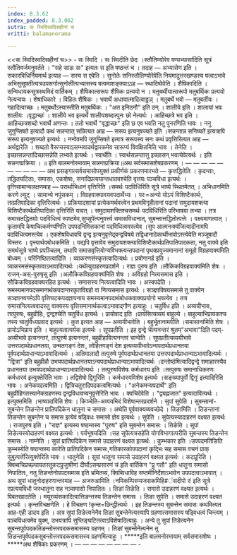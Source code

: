 ```yaml
---
index: 8.3.62
index_padded: 8.3.062
sutra: सः स्विदिस्वदिसहीनां च
vritti: balamanorama

---
```

<<सः स्विदिस्वदिसहीनां च>> - सः स्विदि । सः स्विदीति छेदः ।स्तौतिण्योरेव षण्यभ्यासा॑दिति सूत्रं स्तौतिवर्जमनुवर्तते । "सहे साडः सः" इत्यतः स इति षष्ठन्तं च । तदाह —  अभ्यासेण इति । सकारविधिर्नियमार्थ इत्याह —  सस्य स एवेति । सुनोतेः सनिस्तौतिण्योरेवे॑ति नियमादुत्तरखण्डस्य षत्वाऽभावे अभिसुसूषतीत्यत्रउपसर्गात्सुनोती॑त्यभ्यासस्य षत्वमाशङ्क्याऽ‌ऽह —  स्थादिष्वेवेति । शैषिकादिति । सन्विधायकसूत्रस्थमिदं वार्तिकम् । शैषिकात्सरूपः शैषिकः प्रत्ययो न । मतुबर्थीयात्सरूपो मतुबर्थिकः प्रत्ययो नेत्यन्वयः । शेषाधिकारे । विहितः शैषिकः । भवार्थे अधायात्मादित्वाठ्ठञ् । मतुबर्थे भवो —  मतुबर्तीयः । गहादित्वाच्छः । मतुबर्थोऽस्यास्तीति मतुबर्थिकः । "अत इनिठनौ" इति ठन् । शालीये इति । शालायां भवः शालीयः ।वृद्धाच्छः॑ । शालीये भव इत्यर्थे शालीयशब्दात्पुनः छो नेत्यर्थः । आहिच्छत्रे भव इति । आहिच्छत्रशब्दो भवार्थे अणन्तः । ततो भवार्थे "वृद्धाच्छः" इति छ एव भवति नतु पुनरणिति भावः । ननु जुगुप्सिषते इत्यादौ कथं सन्नन्तात् सन्नित्यत आह —  सरूप इत्यनुषज्यते इति ।सन्नन्तान्न सनिष्यते॑ इत्यत्रापि सरूप इत्यनुषज्यते इत्यर्थः । नन्वेवमपि जुगुप्सिषते इत्यत्र सरूपस्य सनः कथं प्रवृत्तिरित्यत आह —  अर्थद्वारेति । शब्दतो वैरूप्यस्याऽसम्भवादर्थद्वारकमेव सारूप्यं विवक्षितमिति भावः । तेनेति । इच्छासन्नन्तादिच्छासन्नेति लभ्यते इत्यर्थः । स्वार्थेति । स्वार्थसन्नन्तात्तु इच्छासन् भवत्येवेत्यर्थः । इति सन्नन्तप्रक्रिया । ॥ इति बालमनोरमायाम् सन्नन्तप्रक्रिया॥अथ सर्वसमासशेषप्रकरणम् । —  —  —  —  —  —  —  —  —  — अथ प्रसङ्गात्सर्वसमासोपयुक्तं प्रकीर्णकं प्रकरणमारभते — कृत्तद्धितेति । कृदन्ताः, तद्धितघटिताः, समासाः, एकशेषाः, सनादिप्रत्ययान्तधातवश्चेति वृत्तयः पञ्चविधा इत्यर्थः । वृत्तिसामान्यलक्षणमाह — परार्थाभिधानं वृत्तिरिति ।समर्थः पदविधि॑रिति सूत्रे भाष्ये स्थितमेतत् । अभिधानमिति करणे ल्युट् । सामान्ये नपुंसकम् । विग्रहवाक्यावयवपदार्थेभ्यः । परः=अन्यो योऽयं विशिष्टैकार्थः, तत्प्रतिपादिका वृत्तिरित्यर्थः । प्रक्रियादशायां प्रत्येकमर्थवत्त्वेन प्रथमविगृहीतानां पदानां समुदायशक्त्या विशिष्टैकार्थप्रतिपादिका वृत्तिरिति यावत् । समुदायशक्तिश्चसमर्थः पदविधि॑रिति परिभाषया लभ्या । तत्र समासतद्धितयोः पदविधित्वं स्पष्टमेव,सुप्सुपे॑त्यनुवर्त्त्य समासविधानात्, सुबन्तात्तद्धितोत्पत्तेः । वक्ष्यमाणत्वात् । कृतामपि केषाचित्कर्मण्य॑णिति उपपदनिमित्तकानां पदविधित्वमस्त्येव ।सुप आत्मनःक्य॑जित्यादीनामपि पदविधित्वमस्त्येव । एकशेषविधावपि द्वन्द्व इत्यनुवृत्तेद्र्वन्द्वविषये तद्विधानादेकार्थीभावोऽस्त्येवेति मञ्जूषादौ विस्तरः । वृत्त्यार्थवबोधकमिति । यद्यपि वृत्तावेव समुदायशक्त्याविशिष्टैकार्थप्रतिपातिपादकता, नतु वाक्ये इति समर्थसूत्रे भाष्ये प्रपञ्चितम्, तथापि समासवृत्तियोग्यविभक्त्यन्तपदानां पृथक्प्रयुज्यमानानां समूहो विग्रहवाक्यमिति बोध्यम् । परिनिष्ठितत्वादिति । व्याकरणसंस्कृतत्वादित्यर्थः । प्रयोगानर्ह इति । व्याकरमसंस्कृतत्वाऽभावादित्यर्थः ।यथे॑त्युदाहरणप्रदर्शने । राज्ञः पुरुष इति ।लौकिकविग्रहवाक्य॑मिति शेषः । राजन्-अस्-पुरुषृसु इति ।अलौकिकविग्रहवाक्य॑मिति शेषः । अविग्रहो नित्यसमास इति । सौकिकविग्रहवाक्यरहित इत्यर्थः । समासस्य नित्यत्वादिति भावः । अस्वपदेति । समस्यमानपदसमानार्थकपदान्तरकृतविग्रहो वा नित्यसमास इत्यर्थः । सञ्ज्ञाविषयसमासे तु वाक्येन सञ्ज्ञानवगमेऽपि वृत्तिघटकपदज्ञापनाय समस्यमानपदार्थबोधकवाक्यप्रयोगो भवत्येव । तत्र समासनित्यत्ववादस्तु वाक्यस्य वृत्तिसमानार्थकत्वाऽभावाद्गौण इत्याहुः । चतुर्विध इति । अव्ययीभावः, तत्पुरुषः, बहुव्रीहिः, द्वन्द्वश्चेति चतुर्विध इत्यर्थः । प्रायोवाद इति ।प्राय॑सित्यव्ययं बाहुल्ये । बाहुल्याभिप्रायकश्च तस्य चातुर्विध्यप्रवाद इत्यर्थः । कुत इत्यत आह — अव्ययीभावेति । बहुर्भूतानामपीति ।समासाना॑मिति शेषः । प्रायोऽभिप्राय इति । बाहुल्यतात्पर्यक इत्यर्थः । सूपप्रतीति । इह द्वन्द्वे चे॑त्यनन्तरं श्रुतम्"अभावा"दिति पदम्-अव्यीभावे इत्यनन्तरं, तत्पुरुषे इत्यनन्तरं, बहुव्रीहावित्यनन्तरं चान्वेति । सूपप्रतीत्यव्ययीभावे उत्तरपदार्थप्रधानतया, उन्मतगङ्गं देशः, लोहितगङ्गं देश इत्यव्ययीभावेऽन्यपदार्थप्रधानतया पूर्वपदार्थप्राधान्याऽभावादित्यर्थः । अतिमालादौ तत्पुरुषे पूर्वपदार्थप्रधानतया उत्तरपदार्थप्राधान्याऽभावादित्यर्थः । "द्वित्रा" इति बहुव्रीहौ उभयपदार्थप्रधानतयाऽन्यपदार्थप्राधान्याऽभावादित्यर्थः ।दन्तोष्ठ॑मित्यादिद्वन्द्वे समाहारस्यैव प्रधानतया उभयपदार्थप्राधान्याऽभावादित्यर्थः । तत्पुरुषविशेषः कर्मधारय इति ।तत्पुरुषः समानाधिकरणः कर्मधारय॑ इत्युक्तेरिति भावः । तद्विशेषो द्विगुरिति । कर्मधारयविशेष इत्यर्थः ।सङ्ख्यापूर्वो द्विगुः॑ इत्यादिरिति भावः । अनेकपदत्वमिति । द्वित्रिचतुरादिपदकत्वमित्यर्थः । "अनेकमन्यपदार्थे" इति बहुव्रीहिगतस्यानेकग्रहणस्य द्वन्द्वविधावप्यनुवृत्तेरिति भावः । क्वचिदेवेति । "द्व्यह्नजात" इत्यादावित्यर्थः । इत्युक्तमिति ।भाष्यादा॑विति शेषः । किञ्चेति-अव्ययमिदं विशेषान्तरप्रदर्शने । सुपां सुपेति । सुबन्तानां-सुबन्तेन तिङन्तेन प्रातिपदिकेन धातुना च समासः । अथेति पूर्ववाक्यव्यवच्छेदे । तिङामिति । तिङन्तानां तिङन्तेन सुबन्तेन च समास इत्येवं षड्विधः समासो ज्ञेय इत्यर्थः । सुपेति । सुपेत्यस्यादाहरणं वक्ष्यत इत्यर्थः । राजपुरुष इति । "राज्ञ" इत्यस्य षष्ठन्तस्य "पुरुष" इति सुबन्तेन समासः । तिङेति । सुपां तिङेत्यस्योदाहरणं वक्ष्यत इत्यर्थः । पर्यभूषयदिति ।सह सुपे॑त्यत्रसहे॑ति योगविभागात्परीति सुबन्तस्य तिङन्तेन समासः । नाम्नेति । सुपां प्रातिपदिकेन समासे उदाहरणं वक्ष्यत इत्यर्थः । कुम्भकार इति ।उपपदमति॑ङिति कुम्भस्येति षष्ठन्तस्य कारेति प्रातिपदिकेन समासः,गतिकारकोपपदानां कृद्भिः सह समास वचनं प्राक् सुबुत्पत्ते॑रित्युक्तेरिति भावः । धातुनेति । सुपां धातुना समासे उदाहरणं वक्ष्यत इत्यर्थः । कटप्रूरिति । क्विब्वचिप्रच्छ्यायतस्तुकटप्रुजुश्रीणां दीर्घोऽसम्प्रसारणं च॑ इति वार्तिकेन "प्रु गतौ" इति धातुना समासो निपातितः, नतु तिङन्तेनोपपदसमास इति भ्रमितव्यं, क्विब्विधाविह सप्तमीनिर्देशाऽभावेन उपपदत्वाऽभावात् । अथ सुपां धातुनोदाहरणान्तरमाह — अजरुआमिति ।नमिकम्पिस्म्यजसकमिहि#ंसदीपो रः॑ इति सूत्रे रप्रत्ययविधौ जस्धातुना सह नञ्समासो निपातितः । तिङां तिङेति । समासे उदाहरणं वक्ष्यत इत्यर्थः । पिबतखादतेति । मयूरव्यंसकादित्वात्तिङन्तस्य तिङन्तेन समासः । तिङा सुपेति । समासे उदाहरणं वक्ष्यत इत्यर्थः । कृन्तविचक्षणेति । हे विचक्षण !कृन्त=छिन्द्धीत्यर्थः । इह तिङन्तस्य सुबन्तेन समासः कथमित्यत आह-एही डादय इति । अत्र सुपां तिङेत्यनेनैव तिङां सुबन्तेनेत्यस्यापि ग्रहणात्समासस्य षड्विधत्वं चिन्त्यम् । पञ्चविधत्वमेव युक्म्, उभयत्रापि सुप्तिङ्घटितत्वाऽविशेषादित्याहुः । अन्ये तु सुपां तिङेत्यनेन सुबन्तपूर्वपदकतिङन्तोत्तरपदकसमासस्य ग्रहणम् । तिङां सुबन्तेनेत्यनेन तु तिङन्तपूर्वपदकसुबन्तोत्तरपदकसमासस्य ग्रहणमित्याहुः । *****इति बालमनोरमायाम् सर्वसमासशेषः ।*****अथ शैषिकाः प्रकरणम् । —  —  —  —  —  —  —  — -